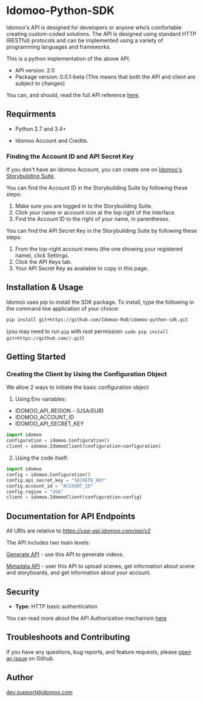 
# Idomoo-Python-SDK

<p><align="center" img src="https://s3.amazonaws.com/cdn.freshdesk.com/data/helpdesk/attachments/production/4052681764/original/SPp1y8hUo2QDdFoYjEud7egQJv1Vu0B_Yg.png"></p>


Idomoo's API is designed for developers or anyone who’s comfortable creating custom-coded solutions.
The API is designed using standard HTTP (RESTful) protocols and can be implemented using a variety of programming languages and frameworks.

This is a python implementation of the above API.

- API version: 2.0
- Package version: 0.0.1-beta (This means that both the API and client are subject to changes)

You can, and should, read the full API reference [here](https://academy.idomoo.com/support/solutions/folders/4000023886).
## Requirments
 - Python 2.7 and 3.4+

 - Idomoo Account and Credits.

### Finding the Account ID and API Secret Key
If you don't have an idomoo Account, you can create one on [Idomoo's Storybuilding Suite](https://pv.idomoo.com).

You can find the Account ID in the Storybuilding Suite by following these steps:

1. Make sure you are logged in to the Storybuilding Suite.
2. Click your name or account icon at the top right of the interface.
3. Find the Account ID to the right of your name, in parentheses.

You can find the API Secret Key in the Storybuilding Suite by following these steps:

1. From the top-right account menu (the one showing your registered name), click Settings.
2. Click the API Keys tab.
3. Your API Secret Key as available to copy in this page.


## Installation & Usage

Idomoo uses pip to install the SDK package. To install, type the following in the command line application of your choice:


```sh
pip install git+https://github.com/Idomoo-RnD/idomoo-python-sdk.git
```
(you may need to run `pip` with root permission: `sudo pip install git+https://github.com//.git`)

## Getting Started

### Creating the Client by Using the Configuration Object
We allow 2 ways to initiate the basic configuration object

1) Using Env variables:

* IDOMOO_API_REGION - (USA/EUR)
* IDOMOO_ACCOUNT_ID
* IDOMOO_API_SECRET_KEY

```python
import idomoo
configuration = idomoo.Configuration()
client = idomoo.IdomooClient(configuration=configuration)
```

2) Using the code itself:
```python
import idomoo
config = idomoo.Configuration()
config.api_secret_key = "SECRETE_KEY"
config.account_id = "ACCOUNT_ID"
config.region = "USA"
client = idomoo.IdomooClient(configuration=config)
```
## Documentation for API Endpoints
All URIs are relative to *https://usa-api.idomoo.com/api/v2*

The API includes two main levels:

[Generate API](docs/GenerateApi.md) - use this API to generate videos.

[Metadata API](docs/MetadataApi.md) - user this API to upload scenes, get information about scene and storyboards, and get information about your account.

## Security
- **Type**: HTTP basic authentication

You can read more about the API Authorization mechanism [here](docs/Security.md)


## Troubleshoots and Contributing
If you have any questions, bug reports, and feature requests, please [open an issue](https://github.com/Idomoo-RnD/idomoo-python-sdk/issues/new) on Github.

## Author

dev.support@idomoo.com

